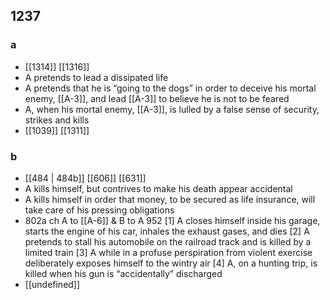 ## 1237
### a
- [[1314]] [[1316]] 
- A pretends to lead a dissipated life
- A pretends that he is “going to the dogs” in order to deceive his mortal enemy, [[A-3]], and lead [[A-3]] to believe he is not to be feared
- A, when his mortal enemy, [[A-3]], is lulled by a false sense of security, strikes and kills
- [[1039]] [[1311]] 

### b
- [[484 | 484b]] [[606]] [[631]] 
- A kills himself, but contrives to make his death appear accidental
- A kills himself in order that money, to be secured as life insurance, will take care of his pressing obligations
- 802a ch A to [[A-6]] &amp; B to A 952 [1] A closes himself inside his garage, starts the engine of his car, inhales the exhaust gases, and dies [2] A pretends to stall his automobile on the railroad track and is killed by a limited train [3] A while in a profuse perspiration from violent exercise deliberately exposes himself to the wintry air [4] A, on a hunting trip, is killed when his gun is “accidentally” discharged
- [[undefined]] 

